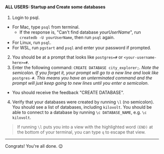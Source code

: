 #### ALL USERS: Startup and Create some databases

1. Login to psql.
  - For Mac, type `psql` from terminal.
    - If the response is, "Can't find database *yourUserName*", run `createdb -U yourUserName`, then run `psql` again.
  - For Linux, run `psql`.
  - For WSL, run `pgstart` and `psql` and enter your password if prompted.
2. You should be at a prompt that looks like `postgres=#` or `<your-username-here>=#`.
3. Enter the following command: `CREATE DATABASE city_explorer;`. *Note the semicolon. If you forget it, your prompt will go to a new line and look like* `postgres-#`. *This means you have an unterminated command and the prompt will just keep going to new lines until you enter a semicolon*.
  - You should receive the feedback "CREATE DATABASE".
4. Verify that your databases were created by running `\l` (no semicolon). You should see a list of databases, including `kilovolt`. You should be able to connect to a database by running `\c DATABASE_NAME`, e.g. `\c kilovolt`.
> If running `\l` puts you into a view with the highlighted word `(END)` at the bottom of your terminal, you can type `q` to escape that view.

---

Congrats! You're all done. :wink:
